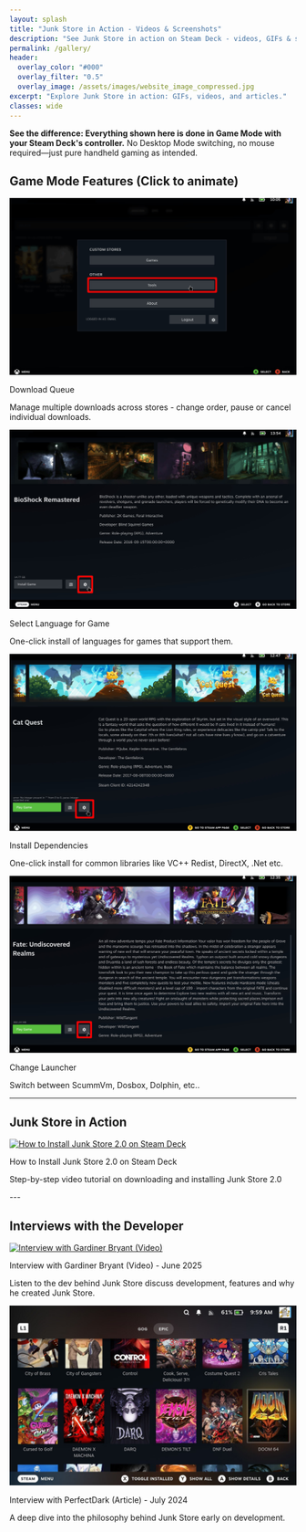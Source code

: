 ```yaml
---
layout: splash
title: "Junk Store in Action - Videos & Screenshots"
description: "See Junk Store in action on Steam Deck - videos, GIFs & screenshots. Everything done in Game Mode, no Desktop Mode required."
permalink: /gallery/
header:
  overlay_color: "#000"
  overlay_filter: "0.5"
  overlay_image: /assets/images/website_image_compressed.jpg
excerpt: "Explore Junk Store in action: GIFs, videos, and articles."
classes: wide
---
```

<div class="spacer mt-4"></div>

**See the difference: Everything shown here is done in Game Mode with your Steam Deck's controller.** No Desktop Mode switching, no mouse required—just pure handheld gaming as intended.

<!-- Animated GIFs Section -->
<h2>Game Mode Features (Click to animate)</h2>
<div class="media-grid">

  <div class="media-item">
    <img 
      class="gif-click" 
      src="/assets/images/jspro/gallery/download-still.jpg" 
      data-gif="/assets/images/jspro/gallery/download.webm" 
      alt="Cloud saves" 
      data-still="/assets/images/jspro/gallery/download-still.jpg"
      loading="lazy"
    >
    <p class="caption-title">Download Queue</p>
    <p class="caption">Manage multiple downloads across stores - change order, pause or cancel individual downloads.</p>
  </div>

  <div class="media-item">
    <img 
      class="gif-click" 
      src="/assets/images/jspro/gallery/language-still.jpg" 
      data-gif="/assets/images/jspro/gallery/languageselection.webm" 
      alt="Install dependencies" 
      data-still="/assets/images/jspro/gallery/language-still.jpg"
      loading="lazy"
    >
    <p class="caption-title">Select Language for Game</p>
    <p class="caption">One-click install of languages for games that support them.</p>
  </div>


  <div class="media-item">
    <img 
      class="gif-click" 
      src="/assets/images/jspro/gallery/dependencies-still.jpg" 
      data-gif="/assets/images/jspro/gallery/dependencies.webm" 
      alt="Install dependencies" 
      data-still="/assets/images/jspro/gallery/dependencies-still.jpg"
      loading="lazy"
    >
    <p class="caption-title">Install Dependencies</p>
    <p class="caption">One-click install for common libraries like VC++ Redist, DirectX, .Net etc.</p>
  </div>

  <div class="media-item">
    <img 
      class="gif-click" 
      src="/assets/images/jspro/gallery/changelauncher-still.jpg" 
      data-gif="/assets/images/jspro/gallery/changelauncher.webm" 
      alt="Change launcher" 
      data-still="/assets/images/jspro/gallery/changelauncher-still.jpg"
      loading="lazy"
    >
    <p class="caption-title">Change Launcher</p>
    <p class="caption">Switch between ScummVm, Dosbox, Dolphin, etc..</p>
  </div>

</div>

---

<!-- Junk Store in Action Section -->
<h2>Junk Store in Action</h2>
<div class="media-grid">

 <div class="media-item">
  <a href="https://youtu.be/kDKQyL5iLSg" target="_blank" rel="noopener noreferrer">
    <img src="https://img.youtube.com/vi/kDKQyL5iLSg/hqdefault.jpg" alt="How to Install Junk Store 2.0 on Steam Deck" loading="lazy">
  </a>
  <p class="caption-title">How to Install Junk Store 2.0 on Steam Deck</p>
  <p class="caption">Step-by-step video tutorial on downloading and installing Junk Store 2.0</p>
</div>


</div>
---

<!-- Video & Article Section -->
<h2>Interviews with the Developer</h2>
<div class="media-grid">

  <div class="media-item">
    <a href="https://youtu.be/iRVFqHGkqio?si=H3RnIVYtWN6vxsaC" target="_blank" rel="noopener noreferrer">
      <img src="https://img.youtube.com/vi/iRVFqHGkqio/hqdefault.jpg" alt="Interview with Gardiner Bryant (Video)" loading="lazy">
    </a>
    <p class="caption-title">Interview with Gardiner Bryant (Video) - June 2025</p>
    <p class="caption">Listen to the dev behind Junk Store discuss development, features and why he created Junk Store.</p>
  </div>

  <div class="media-item">
    <a href="https://gardinerbryant.com/an-interview-with-the-dev-behind-junk-store/" target="_blank" rel="noopener noreferrer">
      <img src="/assets/images/JSInstall/Doom 64.jpeg" alt="Interview with Gardiner Bryant (Article)" loading="lazy">
    </a>
    <p class="caption-title">Interview with PerfectDark (Article) - July 2024</p>
    <p class="caption">A deep dive into the philosophy behind Junk Store early on development.</p>
  </div>

</div>

<script>
document.addEventListener("DOMContentLoaded", function () {
  const imgs = document.querySelectorAll(".gif-click");

  function unzoomAll() {
    // Remove close button if it exists
    const closeBtn = document.querySelector('.close-btn');
    if (closeBtn) {
      closeBtn.remove();
    }
    
    // Handle zoomed images - convert back to still images
    document.querySelectorAll('img.gif-click.zoomed').forEach(zoomedImg => {
      const stillSrc = zoomedImg.getAttribute("data-still");
      const gifSrc = zoomedImg.getAttribute("data-gif");
      const altText = zoomedImg.getAttribute("alt");
      zoomedImg.outerHTML = `<img class="gif-click" src="${stillSrc}" data-gif="${gifSrc}" alt="${altText}" data-still="${stillSrc}">`;
    });
    
    // Handle regular images
    document.querySelectorAll('.gif-click').forEach(img => {
      img.classList.remove("zoomed");
      if (img.tagName === 'IMG') {
        img.src = img.getAttribute("data-still");
      }
    });
    
    // Re-attach event listeners after DOM changes
    attachClickListeners();
  }

  function attachClickListeners() {
    const currentImgs = document.querySelectorAll(".gif-click");
    currentImgs.forEach(img => {
      img.removeEventListener("click", handleClick); // Remove existing listeners
      img.addEventListener("click", handleClick);
    });
  }

  function handleClick(e) {
    e.stopPropagation();
    const img = e.target;
    const isZoomed = img.classList.contains("zoomed");

    // Unzoom all first
    unzoomAll();

    if (!isZoomed) {
      // Zoom this one and switch to GIF
      const webmSrc = img.getAttribute("data-gif");
      const gifSrc = webmSrc.replace('.webm', '.gif'); // Convert WebM to GIF
      const stillSrc = img.getAttribute("data-still");
      const altText = img.getAttribute("alt");
      
      img.outerHTML = `<img class="gif-click zoomed" src="${gifSrc}" alt="${altText}" data-gif="${webmSrc}" data-still="${stillSrc}">`;
      
      // Add close button separately, outside the scaled container
      const closeBtn = document.createElement('button');
      closeBtn.className = 'close-btn';
      closeBtn.innerHTML = '&times;';
      document.body.appendChild(closeBtn);
      
      // Re-attach listeners immediately after creating the video
      setTimeout(() => {
        attachClickListeners();
        // Add close button listener
        closeBtn.addEventListener('click', (e) => {
          e.stopPropagation();
          unzoomAll();
        });
      }, 0);
    }
  }

  // Initial attachment
  attachClickListeners();

  // Click anywhere else closes all zooms
  document.addEventListener("click", () => {
    unzoomAll();
  });
});
</script>
